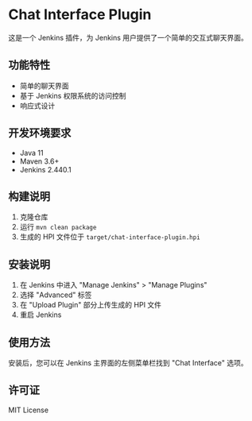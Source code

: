 # Chat Interface Plugin

这是一个 Jenkins 插件，为 Jenkins 用户提供了一个简单的交互式聊天界面。

## 功能特性

- 简单的聊天界面
- 基于 Jenkins 权限系统的访问控制
- 响应式设计

## 开发环境要求

- Java 11
- Maven 3.6+
- Jenkins 2.440.1

## 构建说明

1. 克隆仓库
2. 运行 `mvn clean package`
3. 生成的 HPI 文件位于 `target/chat-interface-plugin.hpi`

## 安装说明

1. 在 Jenkins 中进入 "Manage Jenkins" > "Manage Plugins"
2. 选择 "Advanced" 标签
3. 在 "Upload Plugin" 部分上传生成的 HPI 文件
4. 重启 Jenkins

## 使用方法

安装后，您可以在 Jenkins 主界面的左侧菜单栏找到 "Chat Interface" 选项。

## 许可证

MIT License 